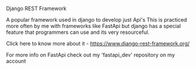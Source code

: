 Django REST Framework

A popular framework used in django to develop just Api's 
This is practiced more often by me with frameworks like FastApi but 
django has a special feature that programmers can use and its very resourceful. 

Click here to know more about it - https://www.django-rest-framework.org/

For more info on FastApi check out my 'fastapi_dev' repository on my account 